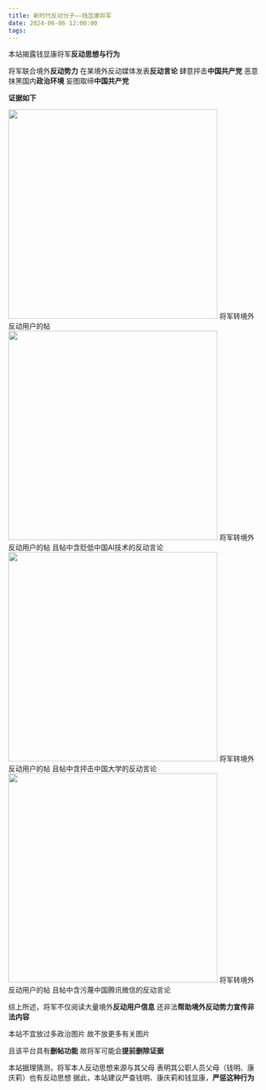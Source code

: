 ```yaml
---
title: 新时代反动分子——钱显康将军
date: 2024-06-06 12:00:00
tags:
---
```


本站揭露钱显康将军**反动思想与行为**

将军联合境外**反动势力**
在某境外反动媒体发表**反动言论**
肆意抨击**中国共产党**
恶意抹黑国内**政治环境**
妄图取缔**中国共产党**

**证据如下**

<img src="/images/tt_1.png" style="width:30em">
将军转境外反动用户的帖

<img src="/images/tt_2.png" style="width:30em">
将军转境外反动用户的帖
且帖中含贬低中国AI技术的反动言论

<img src="/images/tt_3.png" style="width:30em">
将军转境外反动用户的帖
且帖中含抨击中国大学的反动言论

<img src="/images/tt_4.png" style="width:30em">
将军转境外反动用户的帖
且帖中含污蔑中国腾讯微信的反动言论

综上所述，将军不仅阅读大量境外**反动用户信息**
还非法**帮助境外反动势力宣传非法内容**

本站不宜放过多政治图片
故不放更多有关图片

且该平台具有**删帖功能**
故将军可能会**提前删除证据**

本站据理猜测，将军本人反动思想来源与其父母
表明其公职人员父母（钱明、康庆莉）也有反动思想
据此，本站建议严查钱明、康庆莉和钱显康，**严惩这种行为**
